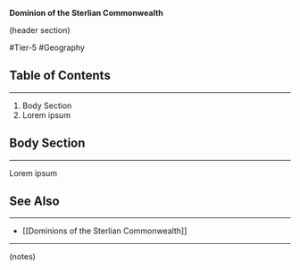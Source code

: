 **Dominion of the Sterlian Commonwealth**

(header section)

#Tier-5 #Geography 

## Table of Contents
---
1) Body Section
2) Lorem ipsum

## Body Section
---
Lorem ipsum

## See Also
---
- [[Dominions of the Sterlian Commonwealth]]

---
(notes)